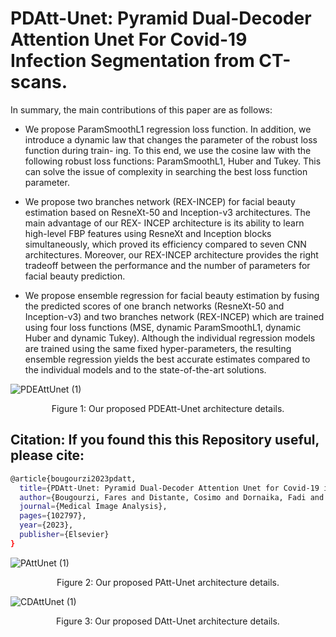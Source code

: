 # PDAtt-Unet: Pyramid Dual-Decoder Attention Unet For Covid-19 Infection Segmentation from CT-scans.

In summary, the main contributions of this paper are as follows:

- We propose ParamSmoothL1 regression loss function. In addition, we introduce a
dynamic law that changes the parameter of the robust loss function during train-
ing. To this end, we use the cosine law with the following robust loss functions:
ParamSmoothL1, Huber and Tukey. This can solve the issue of complexity in
searching the best loss function parameter.

- We propose two branches network (REX-INCEP) for facial beauty estimation based
on ResneXt-50 and Inception-v3 architectures. The main advantage of our REX-
INCEP architecture is its ability to learn high-level FBP features using ResneXt and
Inception blocks simultaneously, which proved its efficiency compared to seven CNN
architectures. Moreover, our REX-INCEP architecture provides the right tradeoff
between the performance and the number of parameters for facial beauty prediction.

- We propose ensemble regression for facial beauty estimation by fusing the predicted
scores of one branch networks (ResneXt-50 and Inception-v3) and two branches
network (REX-INCEP) which are trained using four loss functions (MSE, dynamic
ParamSmoothL1, dynamic Huber and dynamic Tukey). Although the individual
regression models are trained using the same fixed hyper-parameters, the resulting
ensemble regression yields the best accurate estimates compared to the individual
models and to the state-of-the-art solutions.

![PDEAttUnet (1)](https://user-images.githubusercontent.com/18519110/228053614-95a1574a-5c8a-45f2-a0d0-f30590474a2f.png)

<p align="center">
  Figure 1: Our proposed PDEAtt-Unet architecture details.
</p>  

## Citation: If you found this  this Repository useful, please cite:

```bash
@article{bougourzi2023pdatt,
  title={PDAtt-Unet: Pyramid Dual-Decoder Attention Unet for Covid-19 infection segmentation from CT-scans},
  author={Bougourzi, Fares and Distante, Cosimo and Dornaika, Fadi and Taleb-Ahmed, Abdelmalik},
  journal={Medical Image Analysis},
  pages={102797},
  year={2023},
  publisher={Elsevier}
}
```


![PAttUnet (1)](https://user-images.githubusercontent.com/18519110/164985902-fbf77196-e435-40ec-aa89-bdeb1cdfc093.png)
<p align="center">
  Figure 2: Our proposed PAtt-Unet architecture details.
</p>

![CDAttUnet (1)](https://user-images.githubusercontent.com/18519110/164985900-d1b48555-8a6d-4bb0-86f8-d8ddf7b415df.png)
<p align="center">
  Figure 3: Our proposed DAtt-Unet architecture details.
</p>  

